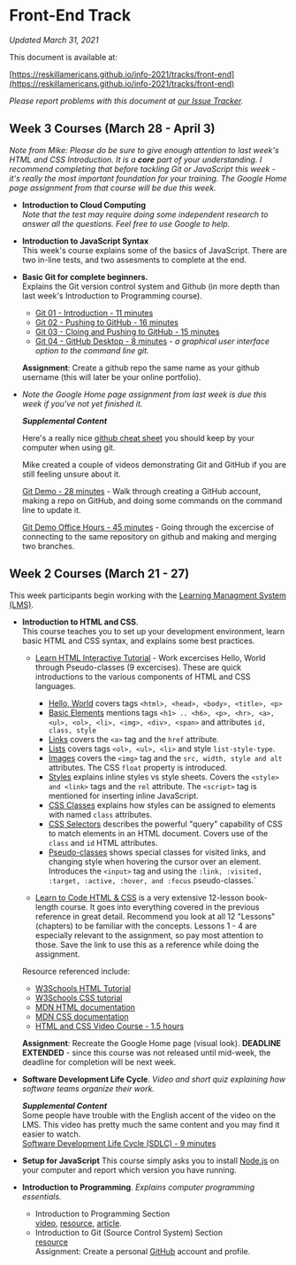 # Front-End Track

*Updated March 31, 2021*

This document is available at:

[https://reskillamericans.github.io/info-2021/tracks/front-end](https://reskillamericans.github.io/info-2021/tracks/front-end)

*Please report problems with this document at
[our Issue Tracker](https://github.com/reskillamericans/info-2021/issues).*

## Week 3 Courses (March 28 - April 3)

*Note from Mike: Please do be sure to give enough attention to last week's HTML and CSS Introduction.  It is a **core** part of your understanding.  I recommend completing that before tackling Git or JavaScript this week - it's really the most important foundation for your training.  The Google Home page assignment from that course will be due this week.*

- **Introduction to Cloud Computing**<br>
  *Note that the test may require doing some independent research
  to answer all the questions.  Feel free to use Google to help.*
- **Introduction to JavaScript Syntax**<br>
  This week's course explains some of the basics of JavaScript.  There are
  two in-line tests, and two assesments to complete at the end.
- **Basic Git for complete beginners.**<br>
  Explains the Git version control system and Github (in more depth
  than last week's Introduction to Programming course).
  - [Git 01 - Introduction - 11 minutes](https://youtu.be/dI_CUlVKrFw)
  - [Git 02 - Pushing to GitHub - 16 minutes](https://youtu.be/0FaJF4t5Kfo)
  - [Git 03 - Cloing and Pushing to GitHub - 15 minutes](https://youtu.be/2chNGl5RGy4)
  - [Git 04 - GitHub Desktop - 8 minutes](https://youtu.be/YUkoy0PlTFQ) - *a graphical user interface option to the command line git.*

  **Assignment**: Create a github repo the same name as your github username (this will later be your online portfolio).
- *Note the Google Home page assignment from last week is due this
   week if you've not yet finished it.*

  ***Supplemental Content***

  Here's a really nice [github cheat sheet](cheat-sheets/github-git-cheat-sheet.pdf) you should keep by your computer when using git.

  Mike created a couple of videos demonstrating Git and GitHub if you are still feeling unsure about it.

  [Git Demo - 28 minutes](https://youtu.be/RjGRfYAesFw) - Walk through creating a GitHub account, making a repo on GitHub, and doing some commands on the command line to update it.

  [Git Demo Office Hours - 45 minutes](https://www.youtube.com/watch?v=7zXiwnwde9g) - Going through the excercise of connecting to the same repository on github and making and merging two branches.

## Week 2 Courses (March 21 - 27)

This week participants begin working with the [Learning Managment System (LMS)](https://reskillamericans.us).

- **Introduction to HTML and CSS**.<br>
  This course teaches you to set up your development environment,
  learn basic HTML and CSS syntax, and explains some best practices.

  - [Learn HTML Interactive Tutorial](https://www.learn-html.org/) - Work excercises Hello, World through Pseudo-classes (9 excercises).  These are quick introductions to the various components of HTML and CSS languages.
    - [Hello, World](https://www.learn-html.org/en/Hello%2C_World%21) covers tags `<html>, <head>, <body>, <title>, <p>`
    - [Basic Elements](https://www.learn-html.org/en/Basic_Elements) mentions tags `<h1> .. <h6>, <p>, <hr>, <a>, <ul>, <ol>, <li>, <img>, <div>, <span>` and attributes `id, class, style`
    - [Links](https://www.learn-html.org/en/Links) covers the `<a>` tag and the `href` attribute.
    - [Lists](https://www.learn-html.org/en/Lists) covers tags `<ol>, <ul>, <li>` and style `list-style-type`.
    - [Images](https://www.learn-html.org/en/Images) covers the `<img>` tag and the `src, width, style and alt` attributes.  The CSS `float` property is introduced.
    - [Styles](https://www.learn-html.org/en/Styles) explains inline styles vs style sheets.  Covers the `<style> and <link>` tags and the `rel` attribute.  The `<script>` tag is mentioned for inserting inline JavaScript.
    - [CSS Classes](https://www.learn-html.org/en/Classes) explains how styles can be assigned to elements with named `class` attributes.
    - [CSS Selectors](https://www.learn-html.org/en/Selectors) describes the powerful "query" capability of CSS to match elements in an HTML document.  Covers use of the `class` and `id` HTML attributes.
    - [Pseudo-classes](https://www.learn-html.org/en/Pseudo-classes) shows special classes for visited links, and changing style when hovering the cursor over an element.  Introduces the `<input>` tag and using the `:link, :visited, :target, :active, :hover, and :focus` pseudo-classes.`

  - [Learn to Code HTML & CSS](https://learn.shayhowe.com/html-css/) is a very extensive 12-lesson book-length course.  It goes into everything covered in the previous reference in great detail.  Recommend you look at all 12 "Lessons" (chapters) to be familiar with the concepts.  Lessons 1 - 4 are especially relevant to the assignment, so pay most attention to those.  Save the link to use this as a reference while doing the assignment.

  Resource referenced include:
  - [W3Schools HTML Tutorial](https://www.w3schools.com/html/default.asp)
  - [W3Schools CSS tutorial](https://www.w3schools.com/html/default.asp)
  - [MDN HTML documentation](https://developer.mozilla.org/en-US/docs/Web/HTML)
  - [MDN CSS documentation](https://developer.mozilla.org/en-US/docs/Web/CSS)
  - [HTML and CSS Video Course - 1.5 hours](https://youtu.be/kLO4X_3VYdg)<br>
  
  **Assignment**: Recreate the Google Home page (visual look). **DEADLINE EXTENDED** - since this course was not released until mid-week, the deadline for completion will be next week.
- **Software Development Life Cycle**. *Video and short quiz explaining how software teams organize their work.*

  ***Supplemental Content***<br>
  Some people have trouble with the English accent of the video on the LMS.  This video has pretty much the same content and you may find it easier to watch.<br>
  [Software Development Life Cycle (SDLC) - 9 minutes](https://youtu.be/i-QyW8D3ei0)
- **Setup for JavaScript** This course simply asks you to install [Node.js](https://nodejs.org/) on your computer and report which version you have running.
- **Introduction to Programming**.  *Explains computer programming essentials.*
  - Introduction to Programming Section<br>
    [video](https://youtu.be/zOjov-2OZ0E), [resource](https://github.com/microsoft/Web-Dev-For-Beginners/tree/main/1-getting-started-lessons/1-intro-to-programming-languages), [article](https://www.freecodecamp.org/news/beginners-roadmap-web-development/).
  - Introduction to Git (Source Control System) Section<br>
    [resource](https://github.com/microsoft/Web-Dev-For-Beginners/tree/main/1-getting-started-lessons/2-github-basics)<br>
  Assignment: Create a personal [GitHub](https://github.com/) account and profile.
